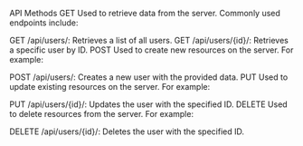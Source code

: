 API Methods
GET
Used to retrieve data from the server. Commonly used endpoints include:

GET /api/users/: Retrieves a list of all users.
GET /api/users/{id}/: Retrieves a specific user by ID.
POST
Used to create new resources on the server. For example:

POST /api/users/: Creates a new user with the provided data.
PUT
Used to update existing resources on the server. For example:

PUT /api/users/{id}/: Updates the user with the specified ID.
DELETE
Used to delete resources from the server. For example:

DELETE /api/users/{id}/: Deletes the user with the specified ID.
